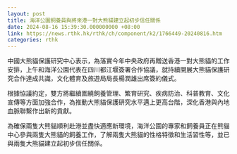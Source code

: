 ```yaml
---
layout: post
title: 海洋公園飼養員與將來港一對大熊貓建立起初步信任關係
date: 2024-08-16 15:39:30.000000000 +08:00
link: https://news.rthk.hk/rthk/ch/component/k2/1766449-20240816.htm
categories: rthk
---
```


中國大熊貓保護研究中心表示，為落實今年中央政府再贈送香港一對大熊貓的工作安排，上午和海洋公園代表在四川都江堰簽署合作協議，就持續開展大熊貓保護研究合作達成共識，文化體育及旅遊局局長楊潤雄出席簽約儀式。

根據協議約定，雙方將繼續圍繞飼養管理、繁育研究、疾病防治、科普教育、文化宣傳等方面加強合作，為推動大熊貓保護研究水平邁上更高台階，深化香港與內地血脈聯繫作出新的貢獻。

為確保兩隻大熊貓順利赴港並盡快適應新環境，海洋公園的專家和飼養員正在熊貓中心參與兩隻大熊貓的飼養工作，了解兩隻大熊貓的性格特徵和生活習性等，並已與兩隻大熊貓建立起初步信任關係。
